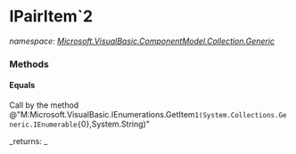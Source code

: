 ﻿
# IPairItem`2
_namespace: [Microsoft.VisualBasic.ComponentModel.Collection.Generic](N-Microsoft.VisualBasic.ComponentModel.Collection.Generic.md)_



### Methods

#### Equals
Call by the method @"M:Microsoft.VisualBasic.IEnumerations.GetItem``1(System.Collections.Generic.IEnumerable{``0},System.String)"

_returns: _



